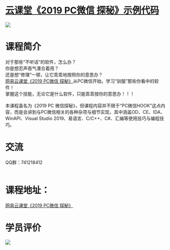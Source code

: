 # <a href="http://t.cn/EXUbebQ" target="_blank">云课堂《2019 PC微信 探秘》示例代码</a>
<img src="https://github.com/zmrbak/PcWeChatHooK/blob/master/images/Header.png"/>

# 课程简介

对于那些“不听话”的软件，怎么办？
<br/>
你是想忍声吞气凑合着用？
<br/>
还是想“修理”一顿，让它乖乖地按照你的意思办？
<br/>
<a href="http://t.cn/EXUbebQ" target="_blank">网易云课堂《2019 PC微信 探秘》</a>从PC微信开始，学习“驯服”那些你看中的软件！
<br/>
掌握这个技能，无论它是什么软件，只能乖乖按你的意思办！！！
<br/>
<br/>
本课程虽名为《2019 PC 微信探秘》，但课程内容并不限于“PC微信HOOK”这点内容，而是会讲到与PC微信相关的各种杂项与细节实现，其中涵盖OD、CE、IDA、WinAPI、Visual Studio 2019、易语言、C/C++、C#、汇编等使用技巧与编程技巧。
# 交流
QQ群：741218412
<br/>
<br/>
# 课程地址：
<a href="http://t.cn/EXUbebQ" target="_blank">网易云课堂《2019 PC微信 探秘》</a>
<br/>
# 学员评价

<img src="/zmrbak/PcWeChatHooK/blob/master/%E5%AD%A6%E5%91%98%E8%AF%84%E4%BB%B7/0IIFF6X$FZH%5B0QYI6QH971S.png?raw=true"/>

